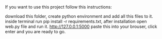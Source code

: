 If you want to use this project follow this instructions:

download this folder,
create python environment and add all this files to it.
inside terminal run pip install -r requirements.txt,
after installation open web.py file and run it.
http://127.0.0.1:5000 paste this into your brouser, click enter and you are ready to go.